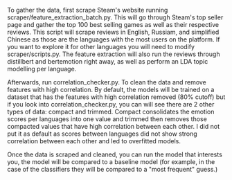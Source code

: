 To gather the data, first scrape Steam's website running scraper/feature_extraction_batch.py. This will go through Steam's top seller page and gather the top 100 best selling games as well as their respective reviews.
This script will scrape reviews in English, Russiam, and simplified Chinese as those are the languages with the most users on the platform. If you want to explore it for other languages you will need to modify scraper/scripts.py.
The feature extraction will also run the reviews through distillbert and bertemotion right away, as well as perform an LDA topic modelling per language.

Afterwards, run correlation_checker.py. To clean the data and remove features with high correlation. By default, the models will be trained on a dataset that has the features with high correlation removed (80% cutoff) but if you look into correlation_checker.py, you can will see there are 2 other types of data: compact and trimmed.
Compact consolidates the emotion scores per languages into one value and trimmed then removes those compacted values that have high correlation between each other. I did not put it as default as scores between languages did not show strong correlation between each other and led to overfitted models.

Once the data is scraped and cleaned, you can run the model that interests you, the model will be compared to a baseline model (for example, in the case of the classifiers they will be compared to a "most frequent" guess.)
